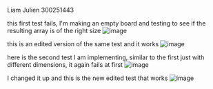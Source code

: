 Liam Julien 300251443

this first test fails, I'm making an empty board and testing to see if the resulting array is of the right size
![image](https://github.com/LJulien27/seg3503_playground/assets/90732174/731f54f7-f795-4c5b-94ec-e417b3ec7a92)

this is an edited version of the same test and it works
![image](https://github.com/LJulien27/seg3503_playground/assets/90732174/3b0cdda2-f504-4801-8c04-1b5b7378f7db)

here is the second test I am implementing, similar to the first just with different dimensions, it again fails at first
![image](https://github.com/LJulien27/seg3503_playground/assets/90732174/6ab89f3a-91cb-4385-8fea-2a12a6d058b0)

I changed it up and this is the new edited test that works
![image](https://github.com/LJulien27/seg3503_playground/assets/90732174/cb3983a0-a4b0-4475-b46b-86f2bf85946c)
